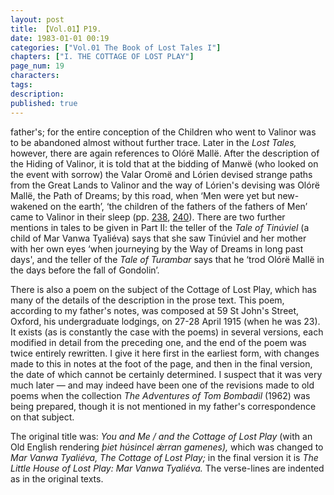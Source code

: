 ```yaml
---
layout: post
title: 【Vol.01】P19.
date: 1983-01-01 00:19
categories: ["Vol.01 The Book of Lost Tales I"]
chapters: ["I. THE COTTAGE OF LOST PLAY"]
page_num: 19
characters: 
tags: 
description: 
published: true
---
```


<p style="text-indent: 0;">
father's; for the entire conception of the Children who went to Valinor was to be abandoned almost without further trace. Later in the <I>Lost Tales, </I>however, there are again references to Olórë Mallë. After the description of the Hiding of Valinor, it is told that at the bidding of Manwë (who looked on the event with sorrow) the Valar Oromë and Lórien devised strange paths from the Great Lands to Valinor and the way of Lórien's devising was Olórë Mallë, the Path of Dreams; by this road, when ‘Men were yet but new-wakened on the earth’, ‘the children of the fathers of the fathers of Men’ came to Valinor in their sleep (pp. <a href="{{site.baseurl}}/vol01-p238">238</a>, <a href="{{site.baseurl}}/vol01-p240">240</a>). There are two further mentions in tales to be given in Part II: the teller of the <I>Tale of Tinúviel </I>(a child of Mar Vanwa Tyaliéva) says that she saw Tinúviel and her mother with her own eyes ‘when journeying by the Way of Dreams in long past days', and the teller of the <I>Tale of Turambar </I>says that he ‘trod Olórë Mallë in the days before the fall of Gondolin’.
</p>

There is also a poem on the subject of the Cottage of Lost Play, which has many of the details of the description in the prose text. This poem, according to my father's notes, was composed at 59 St John's Street, Oxford, his undergraduate lodgings, on 27-28 April 1915 (when he was 23). It exists (as is constantly the case with the poems) in several versions, each modified in detail from the preceding one, and the end of the poem was twice entirely rewritten. I give it here first in the earliest form, with changes made to this in notes at the foot of the page, and then in the final version, the date of which cannot be certainly determined. I suspect that it was very much later — and may indeed have been one of the revisions made to old poems when the collection <I>The Adventures of Tom Bombadil </I>(1962) was being prepared, though it is not mentioned in my father's correspondence on that subject.

The original title was: <I>You and Me / and the Cottage of Lost Play </I>(with an Old English rendering <I>þiet húsincel ǽrran gamenes), </I>which was changed to <I>Mar Vanwa Tyaliéva, The Cottage of Lost Play; </I>in the final version it is <I>The Little House of Lost Play: Mar Vanwa Tyaliéva. </I>The verse-lines are indented as in the original texts.


